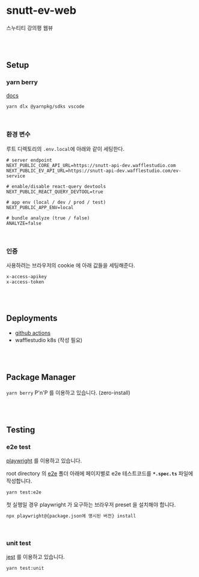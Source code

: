 # snutt-ev-web

스누티티 강의평 웹뷰

<br/><br/>

## Setup

### yarn berry

[docs](https://yarnpkg.com/getting-started/migration#editor-support)

```sh
yarn dlx @yarnpkg/sdks vscode
```

<br/>

### 환경 변수

루트 디렉토리의 `.env.local`에 아래와 같이 세팅한다.

```
# server endpoint
NEXT_PUBLIC_CORE_API_URL=https://snutt-api-dev.wafflestudio.com
NEXT_PUBLIC_EV_API_URL=https://snutt-api-dev.wafflestudio.com/ev-service

# enable/disable react-query devtools
NEXT_PUBLIC_REACT_QUERY_DEVTOOL=true

# app env (local / dev / prod / test)
NEXT_PUBLIC_APP_ENV=local

# bundle analyze (true / false)
ANALYZE=false
```

<br/>

### 인증

사용하려는 브라우저의 cookie 에 아래 값들을 세팅해준다.

```
x-access-apikey
x-access-token
```

<br/><br/>

## Deployments

- [github actions](./.github/workflows/)
- wafflestudio k8s (작성 필요)

<br/><br/>

## Package Manager

`yarn berry` P'n'P 를 이용하고 있습니다. (zero-install)

<br/><br/>

## Testing

### e2e test

[playwright](https://playwright.dev/) 를 이용하고 있습니다.

root directory 의 [e2e](./e2e/) 폴더 아래에 페이지별로 e2e 테스트코드를 **`*.spec.ts`** 파일에 작성합니다.

```sh
yarn test:e2e
```

첫 실행일 경우 playwright 가 요구하는 브라우저 preset 을 설치해야 합니다.

```sh
npx playwright@{package.json에 명시된 버전} install
```

<br/>

### unit test

[jest](https://jestjs.io/) 를 이용하고 있습니다.

```sh
yarn test:unit
```
